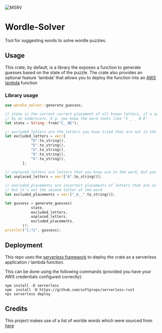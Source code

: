 ![MSRV](https://img.shields.io/badge/msrv-1.58.0-red)
# Wordle-Solver

Tool for suggesting words to solve wordle puzzles. 


## Usage 

This crate, by default, is a library the exposes a function to generate guesses based on the state of the puzzle. The crate also provides an optional feature 
'lambda' that allows you to deploy the function into an [AWS lambda](https://aws.amazon.com/lambda/) function

### Library usage

```rust
use wordle_solver::generate_guesses;

// state is the current correct placement of all known letters, if a spot is unknown it should be represented 
// by an underscore. E.g. you know the word looks like "C _ _ N E"
let state = String::from("C__NE");

// excluded_letters are the letters you have tried that are not in the word 
let excluded_letters = vec![
            "D".to_string(),
            "E".to_string(),
            "U".to_string(),
            "O".to_string(),
            "G".to_string(),
        ];
        
// unplaced_letters are letters that you know are in the word, but you don't know where they are in the word
let unplaced_letters = vec!["A".to_string()];

// excluded_placements are incorrect placements of letters that are in the word E.g. you know that A is in the word
// but it's not the second letter of the word 
let excluded_placements = vec!["_A__".to_string()];

let gussess = generate_guesses(
            state,
            excluded_letters,
            unplaced_letters,
            excluded_placements,
        )?;
println!("{:?}", gussess);
```


## Deployment 

This repo uses the [serverless framework](https://www.serverless.com/) to deploy the crate as a serverless application / lambda function. 

This can be done using the following commands (provided you have your AWS credentials configured correctly): 

```shell
npm install -D serverless
npm  install -D https://github.com/softprops/serverless-rust
npx serverless deploy
```


## Credits 

This project makes use of a list of worlde words which were sourced from [here](https://github.com/tabatkins/wordle-list)
